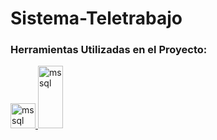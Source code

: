 # Sistema-Teletrabajo

<h3 align="left">Herramientas Utilizadas en el Proyecto:</h3>



<p align="left"> <a href="https://www.microsoft.com/en-us/sql-server" target="_blank" rel="noreferrer"> 
  <img src="https://www.svgrepo.com/show/303229/microsoft-sql-server-logo.svg" alt="mssql" width="40" height="40"/> 
  <a href="https://visualstudio.microsoft.com/es/" target="_blank" rel="noreferrer"> 
    <img src="https://cdn-icons-png.flaticon.com/512/906/906324.png" alt="mssql" width="40" height="100"/> 
  </a> 
  </a> 
</p>






